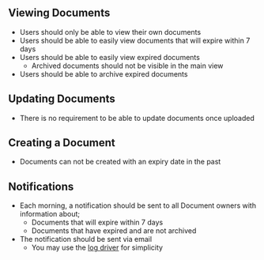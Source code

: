 ## Viewing Documents

- Users should only be able to view their own documents
- Users should be able to easily view documents that will expire within 7 days
- Users should be able to easily view expired documents
  - Archived documents should not be visible in the main view
- Users should be able to archive expired documents

## Updating Documents

- There is no requirement to be able to update documents once uploaded

## Creating a Document

- Documents can not be created with an expiry date in the past

## Notifications

- Each morning, a notification should be sent to all Document owners with information about;
  - Documents that will expire within 7 days
  - Documents that have expired and are not archived
- The notification should be sent via email
  - You may use the [log driver](https://laravel.com/docs/10.x/mail#log-driver) for simplicity
